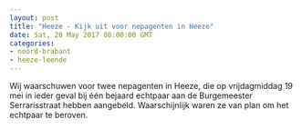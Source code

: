 ```yaml
---
layout: post
title: "Heeze - Kijk uit voor nepagenten in Heeze"
date: Sat, 20 May 2017 08:00:00 GMT
categories: 
- noord-brabant 
- heeze-leende 
---
```


Wij waarschuwen voor twee nepagenten in Heeze, die op vrijdagmiddag 19 mei in ieder geval bij één bejaard echtpaar aan de Burgemeester Serrarisstraat hebben aangebeld. Waarschijnlijk waren ze van plan om het echtpaar te beroven.
